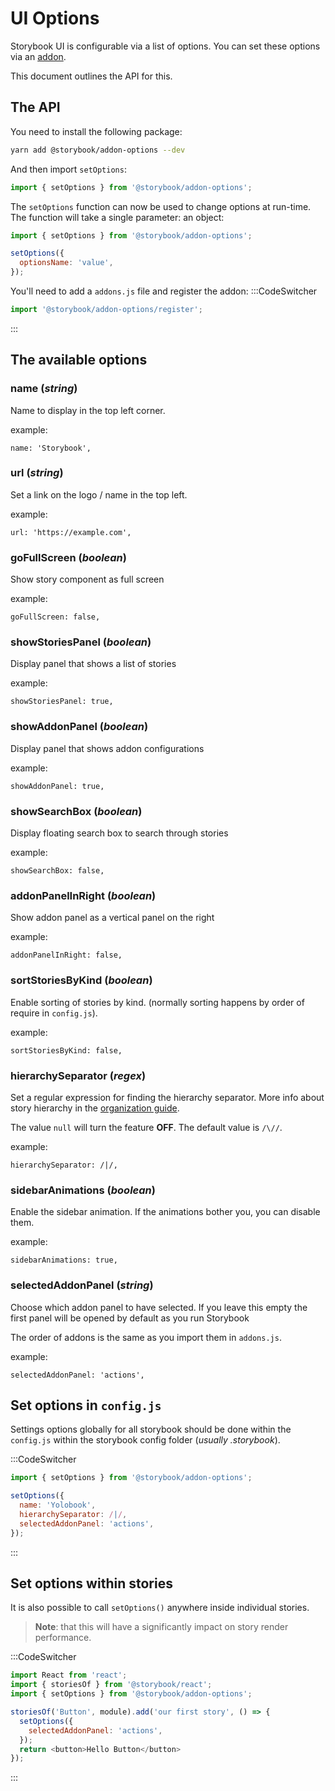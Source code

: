 # UI Options

Storybook UI is configurable via a list of options. You can set these options via an [addon](/docs/addons/options).

This document outlines the API for this.

## The API

You need to install the following package:
```sh
yarn add @storybook/addon-options --dev
```

And then import `setOptions`:
```js
import { setOptions } from '@storybook/addon-options';
```

The `setOptions` function can now be used to change options at run-time. The function will take a single parameter: an object:

```js
import { setOptions } from '@storybook/addon-options';

setOptions({
  optionsName: 'value',
});
```

You'll need to add a `addons.js` file and register the addon:
:::CodeSwitcher
```js // addons.js
import '@storybook/addon-options/register';
```
:::

## The available options

### name (*string*)
Name to display in the top left corner.
   
example:
```
name: 'Storybook',
```

### url (*string*)
Set a link on the logo / name in the top left.
   
example:
```
url: 'https://example.com',
```

### goFullScreen (*boolean*)
Show story component as full screen
   
example:
```
goFullScreen: false,
```

### showStoriesPanel (*boolean*)
Display panel that shows a list of stories
   
example:
```
showStoriesPanel: true,
```

### showAddonPanel (*boolean*)
Display panel that shows addon configurations

example:
```
showAddonPanel: true,
```

### showSearchBox (*boolean*)
Display floating search box to search through stories

example:
```
showSearchBox: false,
```

### addonPanelInRight (*boolean*)
Show addon panel as a vertical panel on the right

example:
```
addonPanelInRight: false,
```

### sortStoriesByKind (*boolean*)
Enable sorting of stories by kind. (normally sorting happens by order of require in `config.js`).

example:
```
sortStoriesByKind: false,
```

### hierarchySeparator (*regex*)
Set a regular expression for finding the hierarchy separator. More info about story hierarchy in the [organization guide](/guides/organization/).

The value `null` will turn the feature **OFF**. The default value is `/\//`.

example:
```
hierarchySeparator: /|/,
```

### sidebarAnimations (*boolean*)
Enable the sidebar animation. If the animations bother you, you can disable them.

example:
```
sidebarAnimations: true,
```

### selectedAddonPanel (*string*)
Choose which addon panel to have selected. If you leave this empty the first panel will be opened by default as you run Storybook

The order of addons is the same as you import them in `addons.js`. 

example:
```
selectedAddonPanel: 'actions',
```

## Set options in `config.js`

Settings options globally for all storybook should be done within the `config.js` within the storybook config folder (*usually .storybook*).

:::CodeSwitcher
```js // config.js
import { setOptions } from '@storybook/addon-options';

setOptions({
  name: 'Yolobook',
  hierarchySeparator: /|/,
  selectedAddonPanel: 'actions',
});
```
:::

## Set options within stories
It is also possible to call `setOptions()` anywhere inside individual stories.

> **Note**: that this will have a significantly impact on story render performance.

:::CodeSwitcher
```js // story.js | react
import React from 'react';
import { storiesOf } from '@storybook/react';
import { setOptions } from '@storybook/addon-options';

storiesOf('Button', module).add('our first story', () => {
  setOptions({
    selectedAddonPanel: 'actions',
  });
  return <button>Hello Button</button>
});
```
:::
